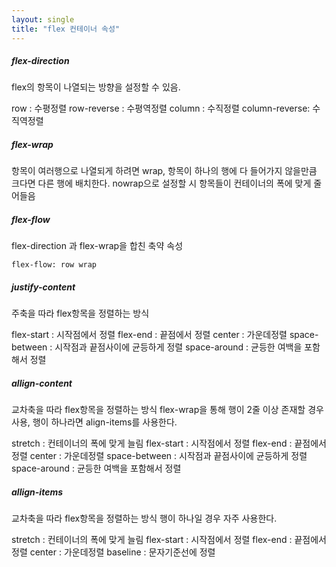```yaml
---
layout: single
title: "flex 컨테이너 속성"
---
```


##### flex-direction
flex의 항목이 나열되는 방향을 설정할 수 있음.

row :  수평정렬
row-reverse : 수평역정렬
column : 수직정렬
column-reverse: 수직역정렬

##### flex-wrap
항목이 여러행으로 나열되게 하려면 wrap, 항목이 하나의 행에 다 들어가지 않을만큼 크다면 다른 행에 배치한다.  nowrap으로 설정할 시 항목들이 컨테이너의 폭에 맞게 줄어들음

##### flex-flow
flex-direction 과 flex-wrap을 합친 축약 속성

    flex-flow: row wrap
	
##### justify-content
주축을 따라 flex항목을 정렬하는 방식

flex-start : 시작점에서 정렬
flex-end : 끝점에서 정렬
center : 가운데정렬
space-between : 시작점과 끝점사이에 균등하게 정렬
space-around : 균등한 여백을 포함해서 정렬

##### allign-content 
교차축을 따라 flex항목을 정렬하는 방식 flex-wrap을 통해 행이 2줄 이상 존재할 경우 사용, 
행이 하나라면 align-items를 사용한다.

stretch	: 컨테이너의 폭에 맞게 늘림
flex-start : 시작점에서 정렬
flex-end : 끝점에서 정렬
center : 가운데정렬
space-between : 시작점과 끝점사이에 균등하게 정렬
space-around : 균등한 여백을 포함해서 정렬

##### allign-items
교차축을 따라 flex항목을 정렬하는 방식 행이 하나일 경우 자주 사용한다.

stretch	: 컨테이너의 폭에 맞게 늘림
flex-start : 시작점에서 정렬
flex-end : 끝점에서 정렬
center : 가운데정렬
baseline : 문자기준선에 정렬
